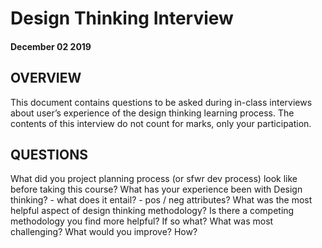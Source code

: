 # Design Thinking Interview
#### December 02 2019

## OVERVIEW
This document contains questions to be asked during in-class interviews about user’s experience of the design thinking learning process. The contents of this interview do not count for marks, only your participation.

## QUESTIONS
What did you project planning process (or sfwr dev process) look like before taking this course?
What has your experience been with Design thinking?
    - what does it entail?
    - pos / neg attributes?
What was the most helpful aspect of design thinking methodology?
Is there a competing methodology you find more helpful? If so what?
What was most challenging?
What would you improve? How?

